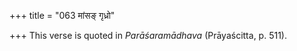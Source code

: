 +++
title = "063 मांसङ् गृध्रो"

+++
This verse is quoted in *Parāśaramādhava* (Prāyaścitta, p. 511).


